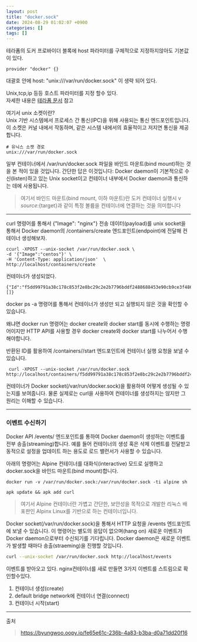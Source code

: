 ```yaml
---
layout: post
title: "docker.sock"
date: 2024-08-29 01:02:07 +0900
categories: []
tags: []
---
```


테라폼의 도커 프로바이더 블록에 host 파라미터를 구체적으로 지정하지않아도 기본값이 있다.

```hcl
provider "docker" {}
```

대괄호 안에 host: "unix:///var/run/docker.sock" 이 생략 되어 있다.

Unix,tcp,ip 등등 호스트 파라미터를 지정 할수 있다.  
자세한 내용은
[테라폼 문서](https://registry.terraform.io/providers/calxus/docker/latest/docs#example-usage)
참고

여기서 unix 소켓이란?  
Unix 기반 시스템에서 프로세스 간 통신(IPC)을 위해 사용되는 통신 엔드포인트입니다. 이 소켓은 커널 내에서 작동하며, 같은 시스템 내에서의 효율적이고 저지연 통신을 제공합니다.

```plaintext
# 유닉스 소켓 경로
unix:///var/run/docker.sock
```

일부 컨테이너에서 /var/run/docker.sock 파일을 바인드 마운트(bind mount)하는 것을 본 적이 있을 것입니다. 간단한 답은 이것입니다: Docker daemon이 기본적으로 수신(listen)하고 있는 Unix socket이고 컨테이너 내부에서 Docker daemon과 통신하는 데에 사용됩니다.

> 여기서 바인드 마운트(bind mount, 이하 마운트)란 도커 컨테이너 실행시 v ${source}:${target}과 같이 특정 볼륨을 컨테이너에 연결하는 것을 의미합니다

---

curl 명령어를 통해서 {"Image": "nginx"} 전송 데이터(payload)를 unix socket을 통해서 Docker daemon의 /containers/create 엔드포인트(endpoint)에 전달해 컨테이너 생성해보자.

```console
ccurl -XPOST --unix-socket /var/run/docker.sock \
-d '{"Image":"centos"}' \
-H 'Content-Type: application/json'  \
http://localhost/containers/create
```

컨테이너가 생성되었다.

```console
{"Id":"f5dd99791a38c178c853f2e8bc29c2e2b7796bddf2488688453e90cb9ce3f486","Warnings":[]}
```

docker ps -a 명령어를 통해서 컨테이너가 생성만 되고 실행되지 않은 것을 확인할 수 있습니다.

왜냐면 docker run 명령어는 docker create와 docker start를 동시에 수행하는 명령어이지만 HTTP API를 사용할 경우 docker create와 docker start를 나누어서 수행해야합니다.

반환된 ID를 활용하여 /containers/<ID>/start 엔드포인트에 컨테이너 실행 요청을 보낼 수 있습니다.

```console
 curl -XPOST --unix-socket /var/run/docker.sock http://localhost/containers/f5dd99791a38c178c853f2e8bc29c2e2b7796bddf2488688453e90cb9ce3f486/start
```

컨테이너가 Docker socket(/var/run/docker.sock)을 활용하여 어떻게 생성될 수 있는지를 보여줍니다. 물론 실제로는 curl을 사용하여 컨테이너를 생성하지는 않지만 그 원리는 이해할 수 있습니다.

---

### 이벤트 수신하기

Docker API /events/ 엔드포인트를 통하여 Docker daemon이 생성하는 이벤트를 전부 송출(streaming)합니다. 예를 들어 컨테이너의 생성 혹은 삭제 이벤트를 전달받고 동적으로 설정을 업데이트 하는 용도로 로드 밸런서가 사용할 수 있습니다.

아래의 명령어는 Alpine 컨테이너를 대화식(interactive) 모드로 실행하고 docker.sock을 바인드 마운트(bind mount)합니다.

```
docker run -v /var/run/docker.sock:/var/run/docker.sock -ti alpine sh

apk update && apk add curl
```

> 여기서 Alpine 컨테이너란 가볍고 간단한, 보안성을 목적으로 개발한 리눅스 배포판인 Alpinx Linux를 기반으로 하는 컨테이너입니다.

Docker socket(/var/run/docker.sock)을 통해서 HTTP 요청을 /events 엔드포인트에 보낼 수 있습니다. 이 명령어는 별도의 응답이 없으며(hang on) 새로운 이벤트가 Docker daemon으로부터 수신되기를 기다립니다. Docker daemon은 새로운 이벤트가 발생할 때마다 송출(straeming)을 진행할 것입니다.

```zsh
curl --unix-socket /var/run/docker.sock http://localhost/events
```

이벤트를 받아오고 있다. nginx컨테이너를 새로 만들면 3가지 이벤트를 스트림으로 확인할수있다.

1. 컨테이너 생성(create)
2. default bridge network에 컨테이너 연결(connect)
3. 컨테이너 시작(start)

---

출처

> https://byungwoo.oopy.io/fe65e61c-236b-4a83-b3ba-d0a71dd20f16
